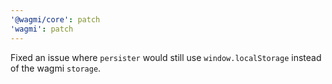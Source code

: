 ```yaml
---
'@wagmi/core': patch
'wagmi': patch
---
```


Fixed an issue where `persister` would still use `window.localStorage` instead of the wagmi `storage`.
